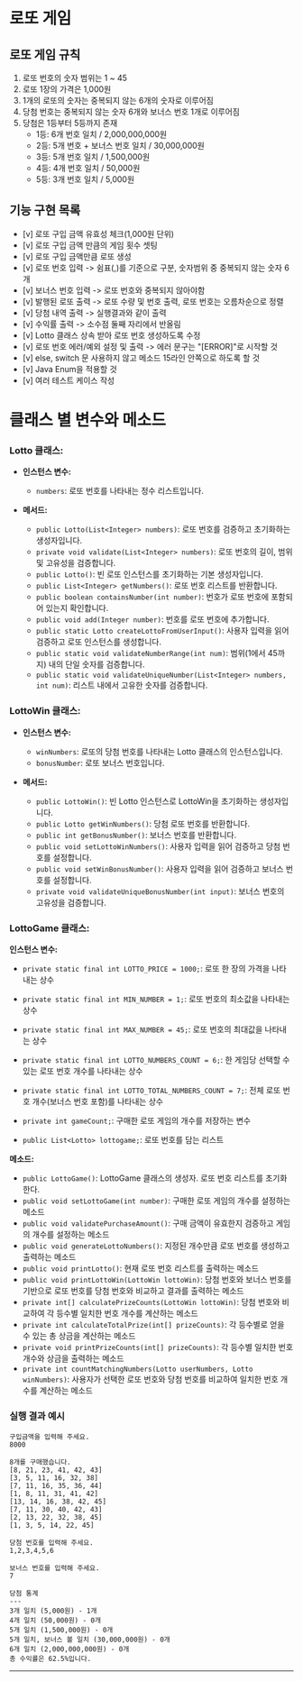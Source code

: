 # 로또 게임

## 로또 게임 규칙
1. 로또 번호의 숫자 범위는 1 ~ 45
2. 로또 1장의 가격은 1,000원
3. 1개의 로또의 숫자는 중복되지 않는 6개의 숫자로 이루어짐
4. 당첨 번호는 중복되지 않는 숫자 6개와 보너스 번호 1개로 이루어짐
5. 당첨은 1등부터 5등까지 존재
    - 1등: 6개 번호 일치 / 2,000,000,000원
    - 2등: 5개 번호 + 보너스 번호 일치 / 30,000,000원
    - 3등: 5개 번호 일치 / 1,500,000원
    - 4등: 4개 번호 일치 / 50,000원
    - 5등: 3개 번호 일치 / 5,000원

## 기능 구현 목록
- [v] 로또 구입 금액 유효성 체크(1,000원 단위)
- [v] 로또 구입 금액 만큼의 게임 횟수 셋팅
- [v] 로또 구입 금액만큼 로또 생성
- [v] 로또 번호 입력 -> 쉼표(,)를 기준으로 구분, 숫자범위 중 중복되지 않는 숫자 6개
- [v] 보너스 번호 입력 -> 로또 번호와 중복되지 않아야함
- [v] 발행된 로또 출력 -> 로또 수량 및 번호 출력, 로또 번호는 오름차순으로 정렬
- [v] 당첨 내역 출력 -> 실행결과와 같이 출력
- [v] 수익률 출력 -> 소수점 둘째 자리에서 반올림
- [v] Lotto 클래스 상속 받아 로또 번호 생성하도록 수정
- [v] 로또 번호 에러/예외 설정 및 출력 -> 에러 문구는 "[ERROR]"로 시작할 것
- [v] else, switch 문 사용하지 않고 메소드 15라인 안쪽으로 하도록 할 것
- [v] Java Enum을 적용할 것
- [v] 여러 테스트 케이스 작성

# 클래스 별 변수와 메소드
### Lotto 클래스:
- **인스턴스 변수:**
  - `numbers`: 로또 번호를 나타내는 정수 리스트입니다.

- **메서드:**
  - `public Lotto(List<Integer> numbers)`: 로또 번호를 검증하고 초기화하는 생성자입니다.
  - `private void validate(List<Integer> numbers)`: 로또 번호의 길이, 범위 및 고유성을 검증합니다.
  - `public Lotto()`: 빈 로또 인스턴스를 초기화하는 기본 생성자입니다.
  - `public List<Integer> getNumbers()`: 로또 번호 리스트를 반환합니다.
  - `public boolean containsNumber(int number)`: 번호가 로또 번호에 포함되어 있는지 확인합니다.
  - `public void add(Integer number)`: 번호를 로또 번호에 추가합니다.
  - `public static Lotto createLottoFromUserInput()`: 사용자 입력을 읽어 검증하고 로또 인스턴스를 생성합니다.
  - `public static void validateNumberRange(int num)`: 범위(1에서 45까지) 내의 단일 숫자를 검증합니다.
  - `public static void validateUniqueNumber(List<Integer> numbers, int num)`: 리스트 내에서 고유한 숫자를 검증합니다.

### LottoWin 클래스:
- **인스턴스 변수:**
  - `winNumbers`: 로또의 당첨 번호를 나타내는 Lotto 클래스의 인스턴스입니다.
  - `bonusNumber`: 로또 보너스 번호입니다.

- **메서드:**
  - `public LottoWin()`: 빈 Lotto 인스턴스로 LottoWin을 초기화하는 생성자입니다.
  - `public Lotto getWinNumbers()`: 당첨 로또 번호를 반환합니다.
  - `public int getBonusNumber()`: 보너스 번호를 반환합니다.
  - `public void setLottoWinNumbers()`: 사용자 입력을 읽어 검증하고 당첨 번호를 설정합니다.
  - `public void setWinBonusNumber()`: 사용자 입력을 읽어 검증하고 보너스 번호를 설정합니다.
  - `private void validateUniqueBonusNumber(int input)`: 보너스 번호의 고유성을 검증합니다.

### LottoGame 클래스:
  **인스턴스 변수:**
  - `private static final int LOTTO_PRICE = 1000;`: 로또 한 장의 가격을 나타내는 상수
  - `private static final int MIN_NUMBER = 1;`: 로또 번호의 최소값을 나타내는 상수
  - `private static final int MAX_NUMBER = 45;`: 로또 번호의 최대값을 나타내는 상수
  - `private static final int LOTTO_NUMBERS_COUNT = 6;`: 한 게임당 선택할 수 있는 로또 번호 개수를 나타내는 상수
  - `private static final int LOTTO_TOTAL_NUMBERS_COUNT = 7;`: 전체 로또 번호 개수(보너스 번호 포함)를 나타내는 상수

  - `private int gameCount;`: 구매한 로또 게임의 개수를 저장하는 변수
  - `public List<Lotto> lottogame;`: 로또 번호를 담는 리스트

  **메소드:**
  - `public LottoGame()`: LottoGame 클래스의 생성자. 로또 번호 리스트를 초기화한다.
  - `public void setLottoGame(int number)`: 구매한 로또 게임의 개수를 설정하는 메소드
  - `public void validatePurchaseAmount()`: 구매 금액이 유효한지 검증하고 게임의 개수를 설정하는 메소드
  - `public void generateLottoNumbers()`: 지정된 개수만큼 로또 번호를 생성하고 출력하는 메소드
  - `public void printLotto()`: 현재 로또 번호 리스트를 출력하는 메소드
  - `public void printLottoWin(LottoWin lottoWin)`: 당첨 번호와 보너스 번호를 기반으로 로또 번호를 당첨 번호와 비교하고 결과를 출력하는 메소드
  - `private int[] calculatePrizeCounts(LottoWin lottoWin)`: 당첨 번호와 비교하여 각 등수별 일치한 번호 개수를 계산하는 메소드
  - `private int calculateTotalPrize(int[] prizeCounts)`: 각 등수별로 얻을 수 있는 총 상금을 계산하는 메소드
  - `private void printPrizeCounts(int[] prizeCounts)`: 각 등수별 일치한 번호 개수와 상금을 출력하는 메소드
  - `private int countMatchingNumbers(Lotto userNumbers, Lotto winNumbers)`: 사용자가 선택한 로또 번호와 당첨 번호를 비교하여 일치한 번호 개수를 계산하는 메소드

### 실행 결과 예시

```
구입금액을 입력해 주세요.
8000

8개를 구매했습니다.
[8, 21, 23, 41, 42, 43] 
[3, 5, 11, 16, 32, 38] 
[7, 11, 16, 35, 36, 44] 
[1, 8, 11, 31, 41, 42] 
[13, 14, 16, 38, 42, 45] 
[7, 11, 30, 40, 42, 43] 
[2, 13, 22, 32, 38, 45] 
[1, 3, 5, 14, 22, 45]

당첨 번호를 입력해 주세요.
1,2,3,4,5,6

보너스 번호를 입력해 주세요.
7

당첨 통계
---
3개 일치 (5,000원) - 1개
4개 일치 (50,000원) - 0개
5개 일치 (1,500,000원) - 0개
5개 일치, 보너스 볼 일치 (30,000,000원) - 0개
6개 일치 (2,000,000,000원) - 0개
총 수익률은 62.5%입니다.
```

---

